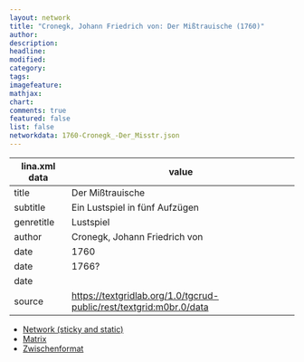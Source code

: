 ```yaml
---
layout: network
title: "Cronegk, Johann Friedrich von: Der Mißtrauische (1760)"
author:
description:
headline:
modified:
category:
tags:
imagefeature: 
mathjax: 
chart: 
comments: true
featured: false
list: false
networkdata: 1760-Cronegk_-Der_Misstr.json
---
```

lina.xml data  | value
------------- | -------------
title|Der Mißtrauische
subtitle|Ein Lustspiel in fünf Aufzügen
genretitle|Lustspiel
author|Cronegk, Johann Friedrich von
date|1760
date|1766?
date|
source|https://textgridlab.org/1.0/tgcrud-public/rest/textgrid:m0br.0/data


* [Network (sticky and static)](/network68)
* [Matrix](/matrix68)
* [Zwischenformat](/lina68 )
